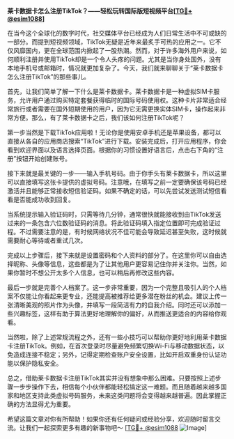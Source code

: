 **莱卡数据卡怎么注册TikTok？——轻松玩转国际版短视频平台[[TG💪+ @esim1088](https://t.me/s/esim1088)]**

在当今这个全球化的数字时代，社交媒体平台已经成为人们日常生活中不可或缺的一部分。而提到短视频领域，TikTok无疑是近年来最炙手可热的应用之一。它不仅风靡国内，更在全球范围内掀起了一股热潮。然而，对于许多海外用户来说，如何顺利注册并使用TikTok却是一个令人头疼的问题。尤其是当你身处国外，没有本地手机号或邮箱时，情况就更加复杂了。今天，我们就来聊聊关于“莱卡数据卡怎么注册TikTok”的那些事儿。

首先，让我们简单了解一下什么是莱卡数据卡。莱卡数据卡是一种虚拟SIM卡服务，允许用户通过购买特定套餐获得临时的国际号码使用权。这种卡片非常适合经常旅行或者需要在国外短期使用的用户，因为它无需更换实体SIM卡，操作起来非常方便。那么，有了莱卡数据卡之后，我们该如何注册TikTok呢？

第一步当然是下载TikTok应用啦！无论你是使用安卓手机还是苹果设备，都可以直接从各自的应用商店搜索“TikTok”进行下载。安装完成后，打开应用程序，你会看到欢迎界面以及语言选择页面。根据你的习惯设置好语言后，点击右下角的“注册”按钮开始创建账号。

接下来就是最关键的一步——输入手机号码。由于你手头有莱卡数据卡，所以这里可以直接填写这张卡提供的虚拟号码。注意哦，在填写之前一定要确保该号码已经激活并且能够正常接收短信验证码。如果不确定的话，可以先尝试发送测试短信看看是否能成功收到回复。

当系统提示输入验证码时，只需等待几分钟，通常很快就能接收到由TikTok发送过来的一条包含六位数验证码的消息。将此验证码填入指定位置即可完成验证过程。不过需要注意的是，有时候网络状况不佳可能会导致延迟甚至失败，这时候就需要耐心等待或者重试几次。

完成以上步骤后，接下来就是设置密码和个人资料的部分了。在这里你可以自由选择昵称、头像等信息，这些都是为了让其他用户更容易记住你并关注你。当然，如果你暂时不想公开太多个人信息，也可以稍后再修改这些内容。

最后一步就是完善个人档案了。这一步非常重要，因为一个完整且吸引人的个人档案不仅能让你看起来更专业，还能提高被推荐给更多潜在粉丝的机会。建议上传一张清晰美观的照片作为头像，并填写一段简洁有力的自我介绍。同时还可以添加一些兴趣标签，这样有助于算法更好地理解你的偏好，从而推送更适合的内容给你观看。

当然啦，除了上述常规流程之外，还有一些小技巧可以帮助你更好地利用莱卡数据卡注册TikTok。例如，在首次登录时尽量避免频繁切换Wi-Fi与移动数据状态，以免造成连接不稳定；另外，记得定期检查账户安全设置，比如开启双重身份认证功能以保护隐私安全。

总之，借助莱卡数据卡注册TikTok其实并没有想象中那么困难。只要按照上述步骤一步步操作下去，相信每个小伙伴都能轻松搞定这一难题。而且随着越来越多国家和地区支持此类虚拟号码服务，未来这类问题将会变得越来越普遍。因此掌握正确的方法显得尤为重要。

希望这篇文章对你有所帮助！如果你还有任何疑问或经验分享，欢迎随时留言交流。让我们一起探索更多有趣的新事物吧～ [[TG💪+ @esim1088](https://t.me/s/esim1088) ![Image](https://i.postimg.cc/4NQfJmqS/Snipaste-2025-05-13-00-14-12.png)]
